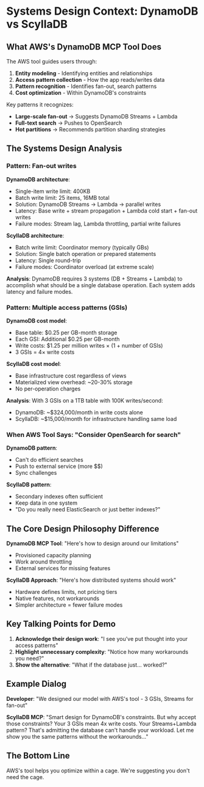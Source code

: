 # Systems Design Context: DynamoDB vs ScyllaDB

## What AWS's DynamoDB MCP Tool Does

The AWS tool guides users through:
1. **Entity modeling** - Identifying entities and relationships
2. **Access pattern collection** - How the app reads/writes data
3. **Pattern recognition** - Identifies fan-out, search patterns
4. **Cost optimization** - Within DynamoDB's constraints

Key patterns it recognizes:
- **Large-scale fan-out** → Suggests DynamoDB Streams + Lambda
- **Full-text search** → Pushes to OpenSearch
- **Hot partitions** → Recommends partition sharding strategies

## The Systems Design Analysis

### Pattern: Fan-out writes

**DynamoDB architecture**:
- Single-item write limit: 400KB
- Batch write limit: 25 items, 16MB total
- Solution: DynamoDB Streams → Lambda → parallel writes
- Latency: Base write + stream propagation + Lambda cold start + fan-out writes
- Failure modes: Stream lag, Lambda throttling, partial write failures

**ScyllaDB architecture**:
- Batch write limit: Coordinator memory (typically GBs)
- Solution: Single batch operation or prepared statements
- Latency: Single round-trip
- Failure modes: Coordinator overload (at extreme scale)

**Analysis**: DynamoDB requires 3 systems (DB + Streams + Lambda) to accomplish what should be a single database operation. Each system adds latency and failure modes.

### Pattern: Multiple access patterns (GSIs)

**DynamoDB cost model**:
- Base table: $0.25 per GB-month storage
- Each GSI: Additional $0.25 per GB-month
- Write costs: $1.25 per million writes × (1 + number of GSIs)
- 3 GSIs = 4× write costs

**ScyllaDB cost model**:
- Base infrastructure cost regardless of views
- Materialized view overhead: ~20-30% storage
- No per-operation charges

**Analysis**: With 3 GSIs on a 1TB table with 100K writes/second:
- DynamoDB: ~$324,000/month in write costs alone
- ScyllaDB: ~$15,000/month for infrastructure handling same load

### When AWS Tool Says: "Consider OpenSearch for search"

**DynamoDB pattern**:
- Can't do efficient searches
- Push to external service (more $$)
- Sync challenges

**ScyllaDB pattern**:
- Secondary indexes often sufficient
- Keep data in one system
- "Do you really need ElasticSearch or just better indexes?"

## The Core Design Philosophy Difference

**DynamoDB MCP Tool**: "Here's how to design around our limitations"
- Provisioned capacity planning
- Work around throttling
- External services for missing features

**ScyllaDB Approach**: "Here's how distributed systems should work"
- Hardware defines limits, not pricing tiers
- Native features, not workarounds
- Simpler architecture = fewer failure modes

## Key Talking Points for Demo

1. **Acknowledge their design work**: "I see you've put thought into your access patterns"
2. **Highlight unnecessary complexity**: "Notice how many workarounds you need?"
3. **Show the alternative**: "What if the database just... worked?"

## Example Dialog

**Developer**: "We designed our model with AWS's tool - 3 GSIs, Streams for fan-out"

**ScyllaDB MCP**: "Smart design for DynamoDB's constraints. But why accept those constraints? Your 3 GSIs mean 4x write costs. Your Streams+Lambda pattern? That's admitting the database can't handle your workload. Let me show you the same patterns without the workarounds..."

## The Bottom Line

AWS's tool helps you optimize within a cage.
We're suggesting you don't need the cage.
